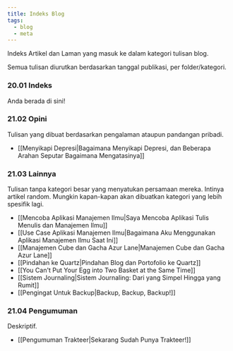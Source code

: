 ```yaml
---
title: Indeks Blog
tags:
  - blog
  - meta
---
```

Indeks Artikel dan Laman yang masuk ke dalam kategori tulisan blog.

Semua tulisan diurutkan berdasarkan tanggal publikasi, per folder/kategori.

### 20.01 Indeks

Anda berada di sini!

### 21.02 Opini

Tulisan yang dibuat berdasarkan pengalaman ataupun pandangan pribadi.

- [[Menyikapi Depresi|Bagaimana Menyikapi Depresi, dan Beberapa Arahan Seputar Bagaimana Mengatasinya]]

### 21.03 Lainnya

Tulisan tanpa kategori besar yang menyatukan persamaan mereka. Intinya artikel random. Mungkin kapan-kapan akan dibuatkan kategori yang lebih spesifik lagi.

- [[Mencoba Aplikasi Manajemen Ilmu|Saya Mencoba Aplikasi Tulis Menulis dan Manajemen Ilmu]]
- [[Use Case Aplikasi Manajemen Ilmu|Bagaimana Aku Menggunakan Aplikasi Manajemen Ilmu Saat Ini]]
- [[Manajemen Cube dan Gacha Azur Lane|Manajemen Cube dan Gacha Azur Lane]]
- [[Pindahan ke Quartz|Pindahan Blog dan Portofolio ke Quartz]]
- [[You Can't Put Your Egg into Two Basket at the Same Time]]
- [[Sistem Journaling|Sistem Journaling: Dari yang Simpel Hingga yang Rumit]]
- [[Pengingat Untuk Backup|Backup, Backup, Backup!]]

### 21.04 Pengumuman

Deskriptif.

- [[Pengumuman Trakteer|Sekarang Sudah Punya Trakteer!]]